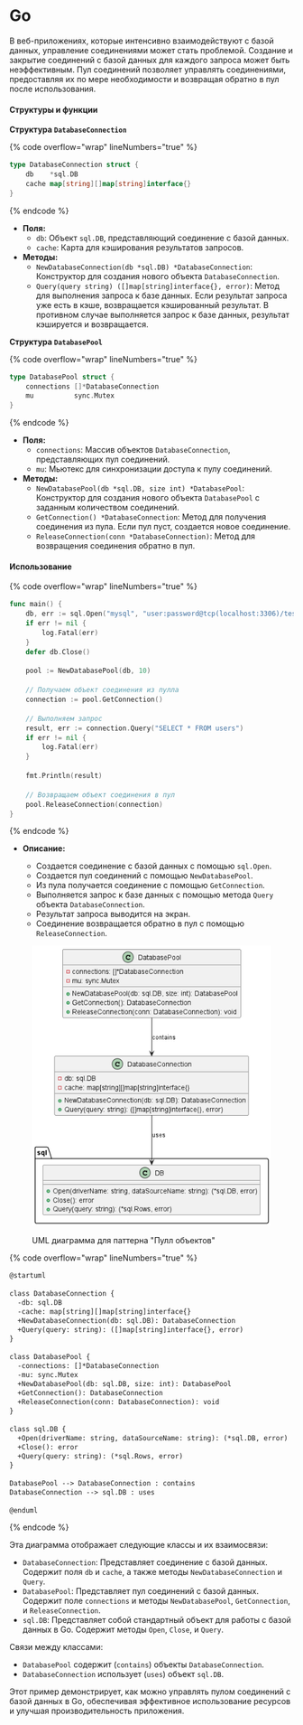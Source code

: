 # Go

В веб-приложениях, которые интенсивно взаимодействуют с базой данных, управление соединениями может стать проблемой. Создание и закрытие соединений с базой данных для каждого запроса может быть неэффективным. Пул соединений позволяет управлять соединениями, предоставляя их по мере необходимости и возвращая обратно в пул после использования.

#### Структуры и функции

**Структура `DatabaseConnection`**

{% code overflow="wrap" lineNumbers="true" %}
```go
type DatabaseConnection struct {
	db    *sql.DB
	cache map[string][]map[string]interface{}
}
```
{% endcode %}

* **Поля:**
  * `db`: Объект `sql.DB`, представляющий соединение с базой данных.
  * `cache`: Карта для кэширования результатов запросов.
* **Методы:**
  * `NewDatabaseConnection(db *sql.DB) *DatabaseConnection`: Конструктор для создания нового объекта `DatabaseConnection`.
  * `Query(query string) ([]map[string]interface{}, error)`: Метод для выполнения запроса к базе данных. Если результат запроса уже есть в кэше, возвращается кэшированный результат. В противном случае выполняется запрос к базе данных, результат кэшируется и возвращается.

**Структура `DatabasePool`**

{% code overflow="wrap" lineNumbers="true" %}
```go
type DatabasePool struct {
	connections []*DatabaseConnection
	mu          sync.Mutex
}
```
{% endcode %}

* **Поля:**
  * `connections`: Массив объектов `DatabaseConnection`, представляющих пул соединений.
  * `mu`: Мьютекс для синхронизации доступа к пулу соединений.
* **Методы:**
  * `NewDatabasePool(db *sql.DB, size int) *DatabasePool`: Конструктор для создания нового объекта `DatabasePool` с заданным количеством соединений.
  * `GetConnection() *DatabaseConnection`: Метод для получения соединения из пула. Если пул пуст, создается новое соединение.
  * `ReleaseConnection(conn *DatabaseConnection)`: Метод для возвращения соединения обратно в пул.

#### Использование

{% code overflow="wrap" lineNumbers="true" %}
```go
func main() {
	db, err := sql.Open("mysql", "user:password@tcp(localhost:3306)/test")
	if err != nil {
		log.Fatal(err)
	}
	defer db.Close()

	pool := NewDatabasePool(db, 10)

	// Получаем объект соединения из пулла
	connection := pool.GetConnection()

	// Выполняем запрос
	result, err := connection.Query("SELECT * FROM users")
	if err != nil {
		log.Fatal(err)
	}

	fmt.Println(result)
	
	// Возвращаем объект соединения в пул
	pool.ReleaseConnection(connection)
}
```
{% endcode %}

*   **Описание:**

    * Создается соединение с базой данных с помощью `sql.Open`.
    * Создается пул соединений с помощью `NewDatabasePool`.
    * Из пула получается соединение с помощью `GetConnection`.
    * Выполняется запрос к базе данных с помощью метода `Query` объекта `DatabaseConnection`.
    * Результат запроса выводится на экран.
    * Соединение возвращается обратно в пул с помощью `ReleaseConnection`.



<figure><img src="../../../../../.gitbook/assets/image (1) (1) (1) (1) (1) (1) (1) (1) (1) (1) (1) (1) (1).png" alt=""><figcaption><p>UML диаграмма для паттерна "Пулл объектов"</p></figcaption></figure>

{% code overflow="wrap" lineNumbers="true" %}
```plant-uml
@startuml

class DatabaseConnection {
  -db: sql.DB
  -cache: map[string][]map[string]interface{}
  +NewDatabaseConnection(db: sql.DB): DatabaseConnection
  +Query(query: string): ([]map[string]interface{}, error)
}

class DatabasePool {
  -connections: []*DatabaseConnection
  -mu: sync.Mutex
  +NewDatabasePool(db: sql.DB, size: int): DatabasePool
  +GetConnection(): DatabaseConnection
  +ReleaseConnection(conn: DatabaseConnection): void
}

class sql.DB {
  +Open(driverName: string, dataSourceName: string): (*sql.DB, error)
  +Close(): error
  +Query(query: string): (*sql.Rows, error)
}

DatabasePool --> DatabaseConnection : contains
DatabaseConnection --> sql.DB : uses

@enduml
```
{% endcode %}

Эта диаграмма отображает следующие классы и их взаимосвязи:

* `DatabaseConnection`: Представляет соединение с базой данных. Содержит поля `db` и `cache`, а также методы `NewDatabaseConnection` и `Query`.
* `DatabasePool`: Представляет пул соединений с базой данных. Содержит поле `connections` и методы `NewDatabasePool`, `GetConnection`, и `ReleaseConnection`.
* `sql.DB`: Представляет собой стандартный объект для работы с базой данных в Go. Содержит методы `Open`, `Close`, и `Query`.

Связи между классами:

* `DatabasePool` содержит (`contains`) объекты `DatabaseConnection`.
* `DatabaseConnection` использует (`uses`) объект `sql.DB`.

Этот пример демонстрирует, как можно управлять пулом соединений с базой данных в Go, обеспечивая эффективное использование ресурсов и улучшая производительность приложения.

